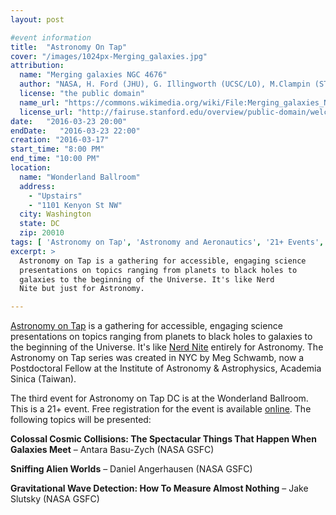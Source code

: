```yaml
---
layout: post

#event information
title:  "Astronomy On Tap"
cover: "/images/1024px-Merging_galaxies.jpg"
attribution:
  name: "Merging galaxies NGC 4676"
  author: "NASA, H. Ford (JHU), G. Illingworth (UCSC/LO), M.Clampin (STScI), G. Hartig (STScI), the ACS Science Team, and ESA"
  license: "the public domain"
  name_url: "https://commons.wikimedia.org/wiki/File:Merging_galaxies_NGC_4676_(captured_by_the_Hubble_Space_Telescope).jpg"
  license_url: "http://fairuse.stanford.edu/overview/public-domain/welcome"
date:   "2016-03-23 20:00"
endDate:   "2016-03-23 22:00"
creation: "2016-03-17"
start_time: "8:00 PM"
end_time: "10:00 PM"
location:
  name: "Wonderland Ballroom"
  address:
    - "Upstairs"
    - "1101 Kenyon St NW"
  city: Washington
  state: DC
  zip: 20010
tags: [ 'Astronomy on Tap', 'Astronomy and Aeronautics', '21+ Events', 'Lectures' ]
excerpt: >
  Astronomy on Tap is a gathering for accessible, engaging science
  presentations on topics ranging from planets to black holes to
  galaxies to the beginning of the Universe. It's like Nerd
  Nite but just for Astronomy.

---
```


[Astronomy on Tap](http://astronomyontap.org/) is a gathering
for accessible, engaging science
presentations on topics ranging from planets to black holes to
galaxies to the beginning of the Universe. It's like [Nerd
Nite](https://nerdnite.com/) entirely for Astronomy. The Astronomy
on Tap series was created in NYC by Meg Schwamb, now a Postdoctoral
Fellow at the Institute of Astronomy & Astrophysics,
Academia Sinica (Taiwan).
  
The third event for Astronomy on Tap DC is at the Wonderland Ballroom.
This is a 21+ event. Free registration for the event is
available [online](https://www.eventbrite.com/e/astronomy-on-tap-tickets-22937375307). The following topics will be presented:

**Colossal Cosmic Collisions: The Spectacular Things That Happen
When Galaxies Meet** – Antara Basu-Zych (NASA GSFC)

**Sniffing Alien Worlds** – Daniel Angerhausen (NASA GSFC)

**Gravitational Wave Detection: How To Measure Almost
Nothing** – Jake Slutsky (NASA GSFC) 

